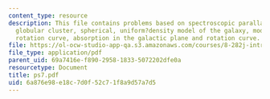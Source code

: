 ```yaml
---
content_type: resource
description: This file contains problems based on spectroscopic parallax, orbiting
  globular cluster, spherical, uniform?density model of the galaxy, model galactic
  rotation curve, absorption in the galactic plane and rotation curve.
file: https://ol-ocw-studio-app-qa.s3.amazonaws.com/courses/8-282j-introduction-to-astronomy-spring-2006/6a876e98e18c7d0f52c71f8a9d57a7d5_ps7.pdf
file_type: application/pdf
parent_uid: 69a7416e-f890-2958-1833-5072202dfe0a
resourcetype: Document
title: ps7.pdf
uid: 6a876e98-e18c-7d0f-52c7-1f8a9d57a7d5
---
```

